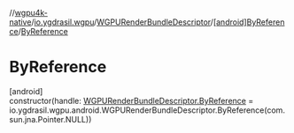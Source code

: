 //[wgpu4k-native](../../../../index.md)/[io.ygdrasil.wgpu](../../index.md)/[WGPURenderBundleDescriptor](../index.md)/[[android]ByReference](index.md)/[ByReference](-by-reference.md)

# ByReference

[android]\
constructor(handle: [WGPURenderBundleDescriptor.ByReference](../../../io.ygdrasil.wgpu.android/-w-g-p-u-render-bundle-descriptor/-by-reference/index.md) = io.ygdrasil.wgpu.android.WGPURenderBundleDescriptor.ByReference(com.sun.jna.Pointer.NULL))